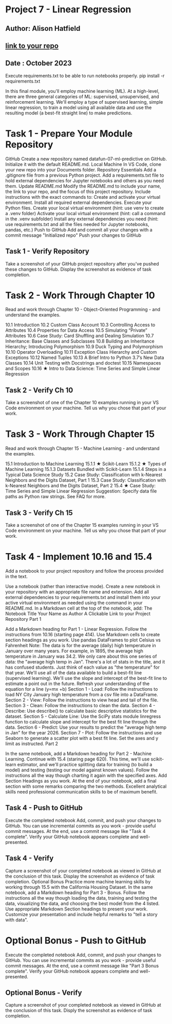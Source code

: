 # Project 7 - Linear Regression

## Author: Alison Hatfield 
## [link to your repo](https://github.com/ajhatfield/datafun-07-ml-predictive)
## Date : October 2023
Execute requirements.txt to be able to run notebooks properly. 
pip install -r requirements.txt

In this final module, you'll employ machine learning (ML). At a high-level, there are three general categories of ML: supervised, unsupervised, and reinforcement learning. We'll employ a type of supervised learning, simple linear regression, to train a model using all available data and use the resulting model (a best-fit straight line) to make predictions.

# Task 1 - Prepare Your Module Repository
GitHub
Create a new repository named datafun-07-ml-predictive on GitHub.
Initialize it with the default README.md.
Local Machine
In VS Code, clone your new repo into your Documents folder.
Repository Essentials
Add a .gitignore file from a previous Python project.
Add a requirements.txt file to hold external dependencies for Jupyter notebooks and others as you need them. 
Update README.md
Modify the README.md to include your name, the link to your repo, and the focus of this project repository. 
Include instructions with the exact commands to: 
Create and activate your virtual environment.
Install all required external dependencies.
Execute your Python files.
Create your local virtual environment (hint: use venv to create a .venv folder)
Activate your local virtual environment (hint: call a command in the .venv subfolder)
Install any external dependencies you need (hint: use requirements.txt and all the files needed for Jupyter notebooks, pandas, etc.)
Push to GitHub 
Add and commit all your changes with a commit message "Initialized repo"
Push your changes to GitHub
 

## Task 1 - Verify Repository
Take a screenshot of your GitHub project repository after you've pushed these changes to GitHub.
Display the screenshot as evidence of task completion.
 

# Task 2 - Work Through Chapter 10 
Read and work through Chapter 10 - Object-Oriented Programming - and understand the examples. 

10.1 Introduction
10.2 Custom Class Account
10.3 Controlling Access to Attributes
10.4 Properties for Data Access
10.5 Simulating “Private” Attributes
10.6 Case Study: Card Shuffling and Dealing Simulation
10.7 Inheritance: Base Classes and Subclasses
10.8 Building an Inheritance Hierarchy; Introducing Polymorphism
10.9 Duck Typing and Polymorphism
10.10 Operator Overloading
10.11 Exception Class Hierarchy and Custom Exceptions
10.12 Named Tuples
10.13 A Brief Intro to Python 3.7’s New Data Classes
10.14 Unit Testing with Docstrings and doctest
10.15 Namespaces and Scopes
10.16 ★ Intro to Data Science: Time Series and Simple Linear Regression
 

## Task 2 - Verify Ch 10
Take a screenshot of one of the Chapter 10 examples running in your VS Code environment on your machine.
Tell us why you chose that part of your work. 
 

# Task 3 - Work Through Chapter 15
Read and work through Chapter 15 - Machine Learning - and understand the examples. 

15.1 Introduction to Machine Learning
15.1.1 ★ Scikit-Learn
15.1.2 ★ Types of Machine Learning
15.1.3 Datasets Bundled with Scikit-Learn
15.1.4 Steps in a Typical Data Science Study
15.2 Case Study: Classification with k-Nearest Neighbors and the Digits Dataset, Part 1
15.3 Case Study: Classification with k-Nearest Neighbors and the Digits Dataset, Part 2
15.4 ★ Case Study: Time Series and Simple Linear Regression
Suggestion: Specify data file paths as Python raw strings. See FAQ for more.

## Task 3 - Verify Ch 15
Take a screenshot of one of the Chapter 15 examples running in your VS Code environment on your machine.
Tell us why you chose that part of your work.
 

# Task 4 - Implement 10.16 and 15.4 
Add a notebook to your project repository and follow the process provided in the text. 

Use a notebook (rather than interactive mode). 
Create a new notebook in your repository with an appropriate file name and extension. 
Add all external dependencies to your requirements.txt and install them into your active virtual environment as needed using the command in your README.md. 
In a Markdown cell at the top of the notebook, add:
The Notebook Title
Your Name as Author
A Clickable Link to your Project Repository
Part 1

Add a Markdown heading for Part 1 - Linear Regression.
Follow the instructions from 10.16 (starting page 414).
Use Markdown cells to create section headings as you work. 
Use pandas DataFrames to plot Celsius vs Fahrenheit 
Note: The data is for the average (daily) high temperature in January over many years.
For example, in 1895, the average high temperature in January was 34.2.
We only care about this one series of data: the "average high temp in Jan".
There's a lot of stats in the title, and it has confused students. Just think of each value as "the temperature" for that year.
We'll use all of the data available to build a best-fit line (supervised learning). 
We'll use the slope and intercept of the best-fit line to estimate a point out in the future.
Refresh your understanding of the equation for a line (y=mx +b)
Section 1 - Load: Follow the instructions to load NY City January high temperature from a csv file into a DataFrame.
Section 2 - View: Follow the instructions to view head and tail of the file. 
Section 3 - Clean: Follow the instructions to clean the data.
Section 4 - Describe: Use describe() to calculate basic descriptive statistics for the dataset. 
Section 5 - Calculate Line: Use the SciPy stats module linregress function to calculate slope and intercept for the best fit line through the data.
Section 6 - Predict: Use your results to predict the "average high temp in Jan" for the year 2026. 
Section 7 - Plot: Follow the instructions and use Seaborn to generate a scatter plot with a best fit line. Set the axes and y limit as instructed.
Part 2

In the same notebook, add a Markdown heading for Part 2 - Machine Learning.
Continue with 15.4 (staring page 620). 
This time, we'll use scikit-learn estimator, and we'll practice splitting data for training (to build a model) and testing (testing our model against known values). 
Follow the instructions all the way though charting it again with the specified axes.
Add Section Headings as you work. 
At the end of your notebook, add a final section with some remarks comparing the two methods.
Excellent analytical skills need professional communication skills to be of maximum benefit. 

 

## Task 4 - Push to GitHub
Execute the completed notebook
Add, commit, and push your changes to GitHub. You can use incremental commits as you work - provide useful commit messages.
At the end, use a commit message like "Task 4 complete".
Verify your GitHub notebook appears complete and well-presented. 
 

## Task 4 - Verify
Capture a screenshot of your completed notebook as viewed in GitHub at the conclusion of this task.
Display the screenshot as evidence of task completion.
Optional Bonus
Practice more machine learning skills by working through 15.5 with the California Housing Dataset.
In the same notebook, add a Markdown heading for Part 3 - Bonus.
Follow the instructions all the way though loading the data, training and testing the data, visualizing the data, and choosing the best model from the 4 listed. 
Use appropriate Markdown Section headings to present your work. 
Customize your presentation and include helpful remarks to "tell a story with data".
 

# Optional Bonus - Push to GitHub
Execute the completed notebook
Add, commit, and push your changes to GitHub. You can use incremental commits as you work - provide useful commit messages.
At the end, use a commit message like "Part 3 Bonus complete".
Verify your GitHub notebook appears complete and well-presented. 
 

## Optional Bonus - Verify
Capture a screenshot of your completed notebook as viewed in GitHub at the conclusion of this task.
Disply the screenshot as evidence of task completion.
